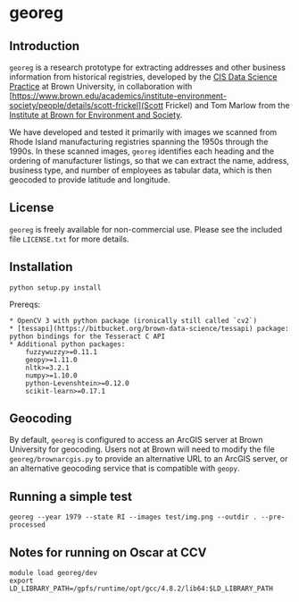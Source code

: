 # georeg

## Introduction

`georeg` is a research prototype for extracting addresses and other business
information from historical registries, developed by the
[CIS Data Science Practice](https://brown.edu/cis/data-science)
at Brown University, in collaboration with
[https://www.brown.edu/academics/institute-environment-society/people/details/scott-frickel](Scott Frickel)
and Tom Marlow from the
[Institute at Brown for Environment and
Society](https://www.brown.edu/academics/institute-environment-society/).

We have developed and tested it primarily with images we scanned from Rhode
Island manufacturing registries spanning the 1950s through the 1990s. In these
scanned images, `georeg` identifies each heading and the ordering of
manufacturer listings, so that we can extract the name, address, business type,
and number of employees as tabular data, which is then geocoded to provide
latitude and longitude.

## License

`georeg` is freely available for non-commercial use. Please see the included
file `LICENSE.txt` for more details.

## Installation

    python setup.py install

Prereqs:

    * OpenCV 3 with python package (ironically still called `cv2`)
    * [tessapi](https://bitbucket.org/brown-data-science/tessapi) package: python bindings for the Tesseract C API
    * Additional python packages:
        fuzzywuzzy>=0.11.1
        geopy>=1.11.0
        nltk>=3.2.1
        numpy>=1.10.0
        python-Levenshtein>=0.12.0
        scikit-learn>=0.17.1

## Geocoding

By default, `georeg` is configured to access an ArcGIS server at Brown
University for geocoding. Users not at Brown will need to modify the file
`georeg/brownarcgis.py` to provide an alternative URL to an ArcGIS server,
or an alternative geocoding service that is compatible with `geopy`.

## Running a simple test

    georeg --year 1979 --state RI --images test/img.png --outdir . --pre-processed

## Notes for running on Oscar at CCV

    module load georeg/dev
    export LD_LIBRARY_PATH=/gpfs/runtime/opt/gcc/4.8.2/lib64:$LD_LIBRARY_PATH
